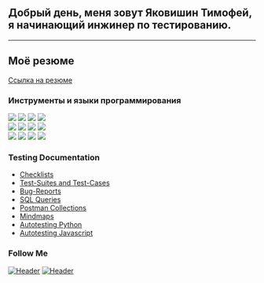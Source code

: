 ## Добрый день, меня зовут Яковишин Тимофей, я начинающий инжинер по тестированию.
---

## Моё резюме
[Ссылка на резюме](https://www.figma.com/file/N0YC4WM5SBwHmViJ2vVh6K/)

### Инструменты и языки программирования
<div>
<img src="https://img.shields.io/badge/-Postman-black?style=for-the-badge&logo=Postman"/>
<img src="https://img.shields.io/badge/-Charles-black?style=for-the-badge&logo=Charles"/>
<img src="https://img.shields.io/badge/-DevTools-black?style=for-the-badge&logo=DevTools"/>
<img src="https://img.shields.io/badge/-GIT-black?style=for-the-badge&logo=GIT"/>
</div>
<div>
<img src="https://img.shields.io/badge/-Android studio-black?style=for-the-badge&logo=Android studio"/>
<img src="https://img.shields.io/badge/-YOUTRACK-black?style=for-the-badge&logo=YOUTRACK&logoColor=yellow"/>
<img src="https://img.shields.io/badge/-JSON-black?style=for-the-badge&logo=json&logoColor=yellow"/>
<img src="https://img.shields.io/badge/-Postgresql-black?style=for-the-badge&logo=Postgresql"/>
</div>
<div>
<img src="https://img.shields.io/badge/-MYSQL-000000?style=for-the-badge&logo=MYSQL"/>
<img src="https://img.shields.io/badge/-Pyhton-000000?style=for-the-badge&logo=Python"/>
<img src="https://img.shields.io/badge/-JavaScript-000000?style=for-the-badge&logo=JavaScript"/>
<img src="https://img.shields.io/badge/-LINUX-000000?style=for-the-badge&logo=UBUNTU"/>
</div>

### Testing Documentation

- [Checklists](x)
- [Test-Suites and Test-Cases](x)
- [Bug-Reports](x)
- [SQL Queries](x)
- [Postman Collections](x)
- [Mindmaps](x)
- [Autotesting Python](x)
- [Autotesting Javascript](x)


### Follow Me
[![Header](https://img.shields.io/badge/Telegram-090909?style=for-the-badge&logo=telegram&logoColor=31a5db)](https://t.me/im_timofey)
[![Header](https://img.shields.io/badge/Linkedin-090909?style=for-the-badge&logo=linkedin&logoColor=0073b1)](x)

<!-- ![Anurag's GitHub stats](https://github-readme-stats.vercel.app/api?username=Timo4ey&show_icons=true&theme=radical) -->

